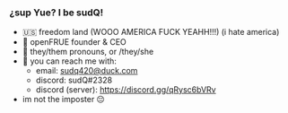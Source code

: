 ### ¿sup Yue? I be sudQ!
- :us: freedom land (WOOO AMERICA FUCK YEAHH!!!) (i hate america)
- :penguin: openFRUE founder & CEO
- :raised_eyebrow: they/them pronouns, or /they/she
- :cold_face: you can reach me with:
  - email: sudq420@duck.com
  - discord: sudQ#2328
  - discord (server): https://discord.gg/qRysc6bVRv
- im not the imposter :pensive:
